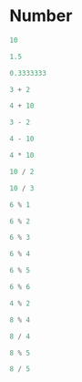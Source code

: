 # Number

```js
10
```

```js
1.5
```

```js
0.3333333
```

```js
3 + 2
```

```js
4 + 10
```

```js
3 - 2
```

```js
4 - 10
```

```js
4 * 10
```

```js
10 / 2
```

```js
10 / 3
```

```js
6 % 1
```

```js
6 % 2
```

```js
6 % 3
```

```js
6 % 4
```

```js
6 % 5
```

```js
6 % 6
```

```js
4 % 2
```

```js
8 % 4
```

```js
8 / 4
```

```js
8 % 5
```

```js
8 / 5
```
